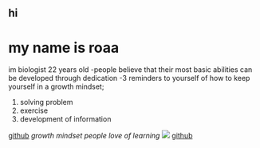 
## hi
# my name is roaa
 im biologist
22 years old
-people believe that their most basic abilities can be developed through dedication
-3 reminders to yourself of how to keep yourself in a growth mindset;
1. solving problem
2. exercise
3. development of information

[github](https://github.com/roaaalqisi/learning-journal.git)
*growth mindset people love of learning*
![](https://encrypted-tbn0.gstatic.com/images?q=tbn:ANd9GcSTm0yxpwgmeZTPWwJAdR-j5-t6VgEd8k8TqMhuBfkLjjMRMDqp)
[github]()
